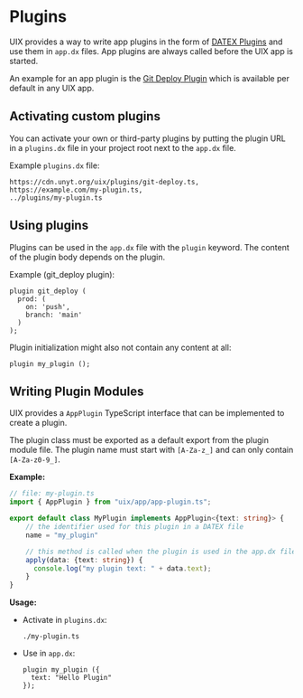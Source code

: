 # Plugins

UIX provides a way to write app plugins in the form of [DATEX Plugins](https://github.com/unyt-org/datex-specification)
and use them in `app.dx` files.
App plugins are always called before the UIX app is started.

An example for an app plugin is the [Git Deploy Plugin](https://cdn.unyt.org/uix/plugins/git-deploy.ts) which is available per
default in any UIX app.

## Activating custom plugins

You can activate your own or third-party plugins by putting the plugin URL in a `plugins.dx` file in your project root 
next to the `app.dx` file.

Example `plugins.dx` file:

```dx
https://cdn.unyt.org/uix/plugins/git-deploy.ts,
https://example.com/my-plugin.ts,
../plugins/my-plugin.ts
```

## Using plugins

Plugins can be used in the `app.dx` file with the `plugin` keyword.
The content of the plugin body depends on the plugin.

Example (git_deploy plugin):
```dx
plugin git_deploy (
  prod: (
    on: 'push',
    branch: 'main'
  )
);
```

Plugin initialization might also not contain any content at all:
```dx
plugin my_plugin ();
```


## Writing Plugin Modules

UIX provides a `AppPlugin` TypeScript interface that can be implemented
to create a plugin.

The plugin class must be exported as a default export from the plugin module file.
The plugin name must start with `[A-Za-z_]` and can only contain `[A-Za-z0-9_]`.

**Example:**

```ts
// file: my-plugin.ts
import { AppPlugin } from "uix/app/app-plugin.ts";

export default class MyPlugin implements AppPlugin<{text: string}> {
    // the identifier used for this plugin in a DATEX file 
    name = "my_plugin"

    // this method is called when the plugin is used in the app.dx file
    apply(data: {text: string}) {
      console.log("my plugin text: " + data.text);
    }
}
```

**Usage:**

* Activate in `plugins.dx`:
  ```dx
  ./my-plugin.ts 
  ```

* Use in `app.dx`:
  ```dx
  plugin my_plugin ({
    text: "Hello Plugin"
  });
  ```
